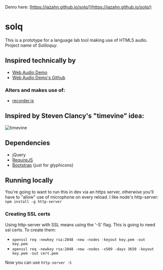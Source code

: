 Demo here: [https://jazahn.github.io/solq/](https://jazahn.github.io/solq/)

# solq
This is a prototype for a language lab tool making use of HTML5 audio. Project name of *Soliloquy*.

## Inspired technically by 
 * [Web Audio Demo](http://webaudiodemos.appspot.com/AudioRecorder/index.html) 
 * [Web Audio Demo's Github](https://github.com/cwilso/AudioRecorder)
 
### Alters and makes use of:
 * [recorder.js](https://github.com/mattdiamond/Recorderjs)
 
## Inspired by Steven Clancy's "timevine" idea:
 ![timevine](https://raw.github.com/jazahn/solq/gh-pages/media/timevine.jpg)

## Dependencies
 * jQuery
 * [RequireJS](http://requirejs.org/)
 * [Bootstrap](http://getbootstrap.com/) (just for glyphicons)

## Running locally
You're going to want to run this in dev via an https server, otherwise you'll have to "allow" use of microphone on every reload. I like node's http-server: `npm install -g http-server`

### Creating SSL certs
Using http-server with SSL means using the '-S' flag. This is going to need ssl certs. To create them:
 * `openssl req -newkey rsa:2048 -new -nodes -keyout key.pem -out key.pem`
 * `openssl req -newkey rsa:2048 -new -nodes -x509 -days 3650 -keyout key.pem -out cert.pem`

Now you can use `http-server -S`
